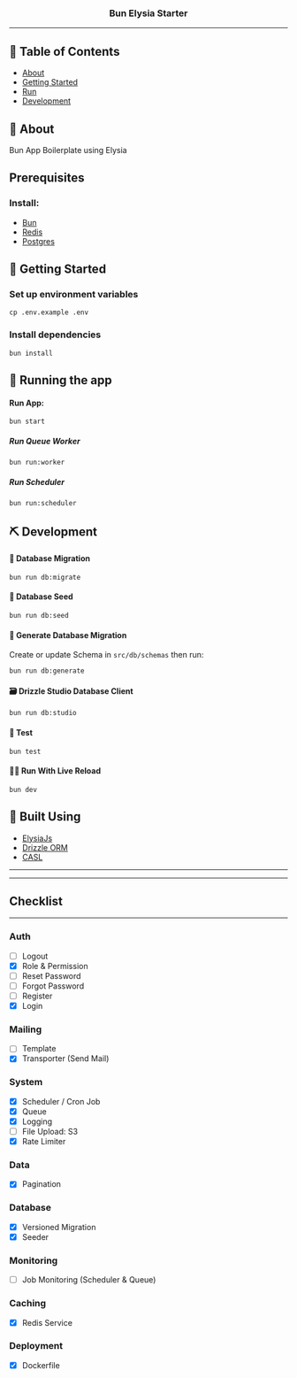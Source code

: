 <h3 align="center">Bun Elysia Starter</h3>

---

## 📝 Table of Contents

- [About](#about)
- [Getting Started](#getting_started)
- [Run](#run)
- [Development](#development)

## 🧐 About <a name = "about"></a>

Bun App Boilerplate using Elysia

## Prerequisites

### Install:

- [Bun](https://bun.dev)
- [Redis](https://redis.io/)
- [Postgres](https://www.postgresql.org/)

## 🏁 Getting Started <a name = "getting_started"></a>

### Set up environment variables

```
cp .env.example .env
```

### Install dependencies

```
bun install
```

## 🚀 Running the app <a name = "run"></a>

#### Run App:

```
bun start
```

##### Run Queue Worker

```
bun run:worker
```

##### Run Scheduler

```
bun run:scheduler
```

## ⛏️ Development

#### 🔌 Database Migration

```
bun run db:migrate
```

#### 🌱 Database Seed <a name = "development"></a>

```
bun run db:seed
```

#### 📝 Generate Database Migration

Create or update Schema in `src/db/schemas` then run:

```
bun run db:generate
```

#### 🗃️ Drizzle Studio Database Client

```
bun run db:studio
```

#### 🧪 Test

```
bun test
```

#### 🧑‍💻 Run With Live Reload

```
bun dev
```

## 🍃 Built Using <a name = "built_using"></a>

- [ElysiaJs](https://elysiajs.com/)
- [Drizzle ORM](https://orm.drizzle.team/)
- [CASL](https://casl.js.org/v6/en/)

---

---

## Checklist

---

### Auth

- [ ] Logout
- [x] Role & Permission
- [ ] Reset Password
- [ ] Forgot Password
- [ ] Register
- [x] Login

### Mailing

- [ ] Template
- [x] Transporter (Send Mail)

### System

- [x] Scheduler / Cron Job
- [x] Queue
- [x] Logging
- [ ] File Upload: S3
- [x] Rate Limiter

### Data

- [x] Pagination

### Database

- [x] Versioned Migration
- [x] Seeder

### Monitoring

- [ ] Job Monitoring (Scheduler & Queue)

### Caching

- [x] Redis Service

### Deployment

- [x] Dockerfile
